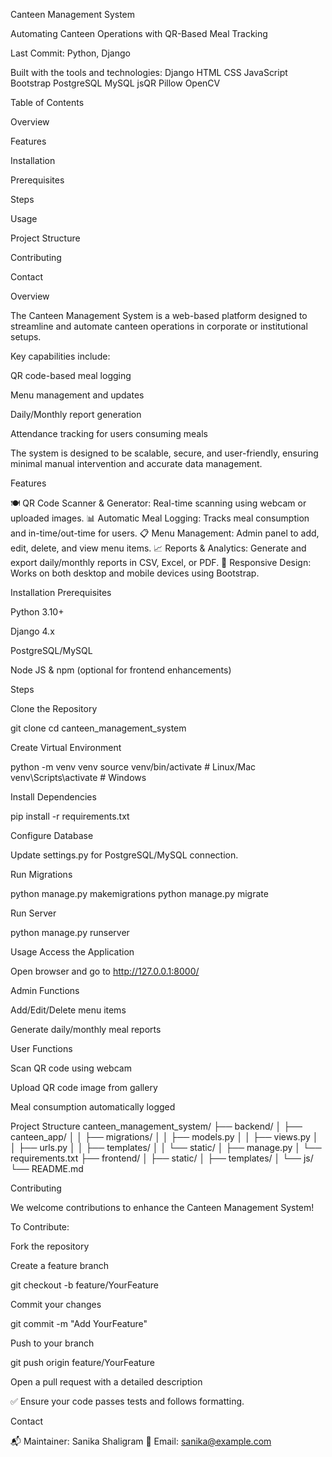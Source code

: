 Canteen Management System

Automating Canteen Operations with QR-Based Meal Tracking

Last Commit: Python, Django

Built with the tools and technologies:
Django HTML CSS JavaScript Bootstrap PostgreSQL MySQL jsQR Pillow OpenCV

Table of Contents

Overview

Features

Installation

Prerequisites

Steps

Usage

Project Structure

Contributing

Contact

Overview

The Canteen Management System is a web-based platform designed to streamline and automate canteen operations in corporate or institutional setups.

Key capabilities include:

QR code-based meal logging

Menu management and updates

Daily/Monthly report generation

Attendance tracking for users consuming meals

The system is designed to be scalable, secure, and user-friendly, ensuring minimal manual intervention and accurate data management.

Features

🍽️ QR Code Scanner & Generator: Real-time scanning using webcam or uploaded images.
📊 Automatic Meal Logging: Tracks meal consumption and in-time/out-time for users.
📋 Menu Management: Admin panel to add, edit, delete, and view menu items.
📈 Reports & Analytics: Generate and export daily/monthly reports in CSV, Excel, or PDF.
📱 Responsive Design: Works on both desktop and mobile devices using Bootstrap.

Installation
Prerequisites

Python 3.10+

Django 4.x

PostgreSQL/MySQL

Node JS & npm (optional for frontend enhancements)

Steps

Clone the Repository

git clone <your-repo-url>
cd canteen_management_system


Create Virtual Environment

python -m venv venv
source venv/bin/activate   # Linux/Mac
venv\Scripts\activate      # Windows


Install Dependencies

pip install -r requirements.txt


Configure Database

Update settings.py for PostgreSQL/MySQL connection.

Run Migrations

python manage.py makemigrations
python manage.py migrate


Run Server

python manage.py runserver

Usage
Access the Application

Open browser and go to http://127.0.0.1:8000/

Admin Functions

Add/Edit/Delete menu items

Generate daily/monthly meal reports

User Functions

Scan QR code using webcam

Upload QR code image from gallery

Meal consumption automatically logged

Project Structure
canteen_management_system/
├── backend/
│   ├── canteen_app/
│   │   ├── migrations/
│   │   ├── models.py
│   │   ├── views.py
│   │   ├── urls.py
│   │   ├── templates/
│   │   └── static/
│   ├── manage.py
│   └── requirements.txt
├── frontend/
│   ├── static/
│   ├── templates/
│   └── js/
└── README.md

Contributing

We welcome contributions to enhance the Canteen Management System!

To Contribute:

Fork the repository

Create a feature branch

git checkout -b feature/YourFeature


Commit your changes

git commit -m "Add YourFeature"


Push to your branch

git push origin feature/YourFeature


Open a pull request with a detailed description

✅ Ensure your code passes tests and follows formatting.

Contact

📬 Maintainer: Sanika Shaligram
📧 Email: sanika@example.com

